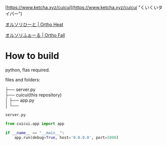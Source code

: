 [https://www.ketcha.xyz/cuicui](https://www.ketcha.xyz/cuicui "くいくいタイパー")

[オルソリひーと | Ortho Heat](https://www.ketcha.xyz/ortho_heat "オルソリひーと | Ortho Heat")

[オルソリふぉーる | Ortho Fall](https://www.ketcha.xyz/ortho_typing "オルソリふぉーる | Ortho Fall")

# How to build

python, flas required.

files and folders:

├── server.py<br>
├── cuicui(this repository)<br>
│   ├── app.py<br>
│   └── <br>

`server.py`
```python:server.py
from cuicui.app import app

if __name__ == "__main__":
    app.run(debug=True, host='0.0.0.0', port=5000)
```
